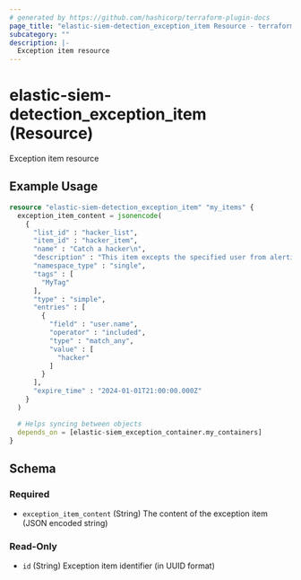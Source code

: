 ```yaml
---
# generated by https://github.com/hashicorp/terraform-plugin-docs
page_title: "elastic-siem-detection_exception_item Resource - terraform-provider-elastic-siem-detection"
subcategory: ""
description: |-
  Exception item resource
---
```


# elastic-siem-detection_exception_item (Resource)

Exception item resource

## Example Usage

```terraform
resource "elastic-siem-detection_exception_item" "my_items" {
  exception_item_content = jsonencode(
    {
      "list_id" : "hacker_list",
      "item_id" : "hacker_item",
      "name" : "Catch a hacker\n",
      "description" : "This item excepts the specified user from alerting.\n",
      "namespace_type" : "single",
      "tags" : [
        "MyTag"
      ],
      "type" : "simple",
      "entries" : [
        {
          "field" : "user.name",
          "operator" : "included",
          "type" : "match_any",
          "value" : [
            "hacker"
          ]
        }
      ],
      "expire_time" : "2024-01-01T21:00:00.000Z"
    }
  )

  # Helps syncing between objects
  depends_on = [elastic-siem_exception_container.my_containers]
}
```

<!-- schema generated by tfplugindocs -->
## Schema

### Required

- `exception_item_content` (String) The content of the exception item (JSON encoded string)

### Read-Only

- `id` (String) Exception item identifier (in UUID format)


